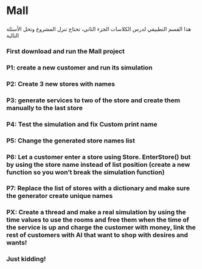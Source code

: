 # Mall 
### 
هذا القسم التطبيقي لدرس الكلاسات الجزء الثاني، تحتاج تنزل المشروع وتحل الأسئلة التالية 
### First download and run the Mall project
### P1: create a new customer and run its simulation
### P2: Create 3 new stores with names
### P3: generate services to two of the store and create them manually to the last store
### P4: Test the simulation and fix Custom print name
### P5: Change the generated store names list
### P6: Let a customer enter a store using Store. EnterStore() but by using the store name instead of list position (create a new function so you won’t break the simulation function)

### P7: Replace the list of stores with a dictionary and make sure the generator create unique names
### PX: Create a thread and make a real simulation by using the time values to use the rooms and free them when the time of the service is up and charge the customer with money, link the rest of customers with AI that want to shop with desires and wants! 
### Just kidding! 
